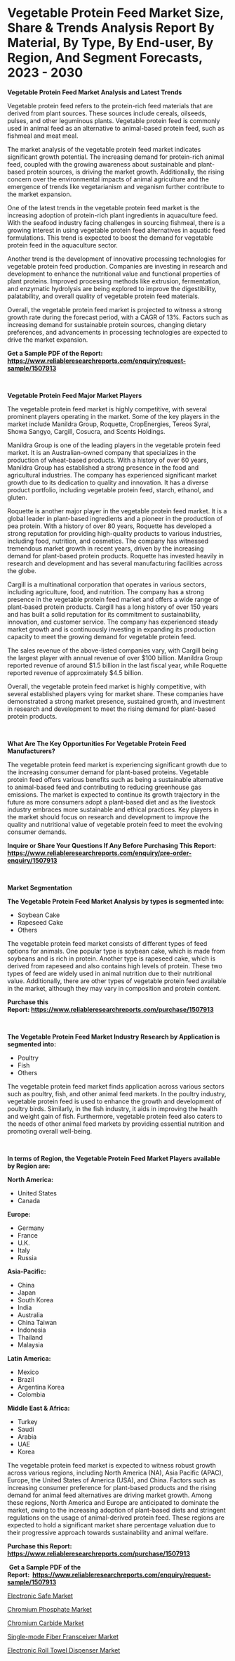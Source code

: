 <p><h1>Vegetable Protein Feed Market Size, Share & Trends Analysis Report By Material, By Type, By End-user, By Region, And Segment Forecasts, 2023 - 2030</h1></p><p><strong>Vegetable Protein Feed Market Analysis and Latest Trends</strong></p>
<p><p>Vegetable protein feed refers to the protein-rich feed materials that are derived from plant sources. These sources include cereals, oilseeds, pulses, and other leguminous plants. Vegetable protein feed is commonly used in animal feed as an alternative to animal-based protein feed, such as fishmeal and meat meal.</p><p>The market analysis of the vegetable protein feed market indicates significant growth potential. The increasing demand for protein-rich animal feed, coupled with the growing awareness about sustainable and plant-based protein sources, is driving the market growth. Additionally, the rising concern over the environmental impacts of animal agriculture and the emergence of trends like vegetarianism and veganism further contribute to the market expansion.</p><p>One of the latest trends in the vegetable protein feed market is the increasing adoption of protein-rich plant ingredients in aquaculture feed. With the seafood industry facing challenges in sourcing fishmeal, there is a growing interest in using vegetable protein feed alternatives in aquatic feed formulations. This trend is expected to boost the demand for vegetable protein feed in the aquaculture sector.</p><p>Another trend is the development of innovative processing technologies for vegetable protein feed production. Companies are investing in research and development to enhance the nutritional value and functional properties of plant proteins. Improved processing methods like extrusion, fermentation, and enzymatic hydrolysis are being explored to improve the digestibility, palatability, and overall quality of vegetable protein feed materials.</p><p>Overall, the vegetable protein feed market is projected to witness a strong growth rate during the forecast period, with a CAGR of 13%. Factors such as increasing demand for sustainable protein sources, changing dietary preferences, and advancements in processing technologies are expected to drive the market expansion.</p></p>
<p><strong>Get a Sample PDF of the Report:&nbsp; <a href="https://www.reliableresearchreports.com/enquiry/request-sample/1507913">https://www.reliableresearchreports.com/enquiry/request-sample/1507913</a></strong></p>
<p>&nbsp;</p>
<p><strong>Vegetable Protein Feed Major Market Players</strong></p>
<p><p>The vegetable protein feed market is highly competitive, with several prominent players operating in the market. Some of the key players in the market include Manildra Group, Roquette, CropEnergies, Tereos Syral, Showa Sangyo, Cargill, Cosucra, and Scents Holdings.</p><p>Manildra Group is one of the leading players in the vegetable protein feed market. It is an Australian-owned company that specializes in the production of wheat-based products. With a history of over 60 years, Manildra Group has established a strong presence in the food and agricultural industries. The company has experienced significant market growth due to its dedication to quality and innovation. It has a diverse product portfolio, including vegetable protein feed, starch, ethanol, and gluten.</p><p>Roquette is another major player in the vegetable protein feed market. It is a global leader in plant-based ingredients and a pioneer in the production of pea protein. With a history of over 80 years, Roquette has developed a strong reputation for providing high-quality products to various industries, including food, nutrition, and cosmetics. The company has witnessed tremendous market growth in recent years, driven by the increasing demand for plant-based protein products. Roquette has invested heavily in research and development and has several manufacturing facilities across the globe.</p><p>Cargill is a multinational corporation that operates in various sectors, including agriculture, food, and nutrition. The company has a strong presence in the vegetable protein feed market and offers a wide range of plant-based protein products. Cargill has a long history of over 150 years and has built a solid reputation for its commitment to sustainability, innovation, and customer service. The company has experienced steady market growth and is continuously investing in expanding its production capacity to meet the growing demand for vegetable protein feed.</p><p>The sales revenue of the above-listed companies vary, with Cargill being the largest player with annual revenue of over $100 billion. Manildra Group reported revenue of around $1.5 billion in the last fiscal year, while Roquette reported revenue of approximately $4.5 billion.</p><p>Overall, the vegetable protein feed market is highly competitive, with several established players vying for market share. These companies have demonstrated a strong market presence, sustained growth, and investment in research and development to meet the rising demand for plant-based protein products.</p></p>
<p>&nbsp;</p>
<p><strong>What Are The Key Opportunities For Vegetable Protein Feed Manufacturers?</strong></p>
<p><p>The vegetable protein feed market is experiencing significant growth due to the increasing consumer demand for plant-based proteins. Vegetable protein feed offers various benefits such as being a sustainable alternative to animal-based feed and contributing to reducing greenhouse gas emissions. The market is expected to continue its growth trajectory in the future as more consumers adopt a plant-based diet and as the livestock industry embraces more sustainable and ethical practices. Key players in the market should focus on research and development to improve the quality and nutritional value of vegetable protein feed to meet the evolving consumer demands.</p></p>
<p><strong>Inquire or Share Your Questions If Any Before Purchasing This Report: <a href="https://www.reliableresearchreports.com/enquiry/pre-order-enquiry/1507913">https://www.reliableresearchreports.com/enquiry/pre-order-enquiry/1507913</a></strong></p>
<p>&nbsp;</p>
<p><strong>Market Segmentation</strong></p>
<p><strong>The Vegetable Protein Feed Market Analysis by types is segmented into:</strong></p>
<p><ul><li>Soybean Cake</li><li>Rapeseed Cake</li><li>Others</li></ul></p>
<p><p>The vegetable protein feed market consists of different types of feed options for animals. One popular type is soybean cake, which is made from soybeans and is rich in protein. Another type is rapeseed cake, which is derived from rapeseed and also contains high levels of protein. These two types of feed are widely used in animal nutrition due to their nutritional value. Additionally, there are other types of vegetable protein feed available in the market, although they may vary in composition and protein content.</p></p>
<p><strong>Purchase this Report:&nbsp;<a href="https://www.reliableresearchreports.com/purchase/1507913">https://www.reliableresearchreports.com/purchase/1507913</a></strong></p>
<p>&nbsp;</p>
<p><strong>The Vegetable Protein Feed Market Industry Research by Application is segmented into:</strong></p>
<p><ul><li>Poultry</li><li>Fish</li><li>Others</li></ul></p>
<p><p>The vegetable protein feed market finds application across various sectors such as poultry, fish, and other animal feed markets. In the poultry industry, vegetable protein feed is used to enhance the growth and development of poultry birds. Similarly, in the fish industry, it aids in improving the health and weight gain of fish. Furthermore, vegetable protein feed also caters to the needs of other animal feed markets by providing essential nutrition and promoting overall well-being.</p></p>
<p>&nbsp;</p>
<p><strong>In terms of Region, the Vegetable Protein Feed Market Players available by Region are:</strong></p>
<p>
    <p> <strong> North America: </strong>
        <ul>
            <li>United States</li>
            <li>Canada</li>
        </ul>
        </p> 
    <p> <strong> Europe: </strong>
        <ul>
            <li>Germany</li>
            <li>France</li>
            <li>U.K.</li>
            <li>Italy</li>
            <li>Russia</li>
        </ul>
        </p> 
    <p> <strong> Asia-Pacific: </strong>
        <ul>
            <li>China</li>
            <li>Japan</li>
            <li>South Korea</li>
            <li>India</li>
            <li>Australia</li>
            <li>China Taiwan</li>
            <li>Indonesia</li>
            <li>Thailand</li>
            <li>Malaysia</li>
        </ul>
        </p> 
    <p> <strong> Latin America: </strong>
        <ul>
            <li>Mexico</li>
            <li>Brazil</li>
            <li>Argentina Korea</li>
            <li>Colombia</li>
        </ul>
        </p> 
    <p> <strong> Middle East & Africa: </strong>
        <ul>
            <li>Turkey</li>
            <li>Saudi</li>
            <li>Arabia</li>
            <li>UAE</li>
            <li>Korea</li>
        </ul>
    </p>
    </p>
<p><p>The vegetable protein feed market is expected to witness robust growth across various regions, including North America (NA), Asia Pacific (APAC), Europe, the United States of America (USA), and China. Factors such as increasing consumer preference for plant-based products and the rising demand for animal feed alternatives are driving market growth. Among these regions, North America and Europe are anticipated to dominate the market, owing to the increasing adoption of plant-based diets and stringent regulations on the usage of animal-derived protein feed. These regions are expected to hold a significant market share percentage valuation due to their progressive approach towards sustainability and animal welfare.</p></p>
<p><strong>Purchase this Report: <a href="https://www.reliableresearchreports.com/purchase/1507913">https://www.reliableresearchreports.com/purchase/1507913</a></strong></p>
<p>&nbsp;<strong>Get a Sample PDF of the Report:&nbsp;&nbsp;<a href="https://www.reliableresearchreports.com/enquiry/request-sample/1507913">https://www.reliableresearchreports.com/enquiry/request-sample/1507913</a></strong></p>
<p><strong></strong></p>
<p><p><a href="https://www.linkedin.com/pulse/electronic-safe-market-size-forecast-2023-2030-smart-survey-reports/">Electronic Safe Market</a></p><p><a href="https://medium.com/@the.strong.zer0/chromium-phosphate-market-size-growth-forecast-2023-2030-c2685695a1ca">Chromium Phosphate Market</a></p><p><a href="https://medium.com/@viksingh034/chromium-carbide-market-size-growth-forecast-2023-2030-aca16f8461c5">Chromium Carbide Market</a></p><p><a href="https://github.com/JameTravis/Market-Research-Report-List-1/blob/main/single-mode-fiber-fransceiver-market.md">Single-mode Fiber Fransceiver Market</a></p><p><a href="https://www.linkedin.com/pulse/electronic-roll-towel-dispenser-market-size-forecast/">Electronic Roll Towel Dispenser Market</a></p></p>